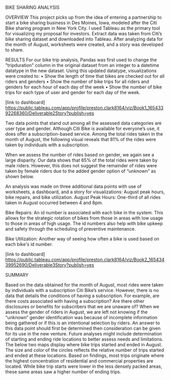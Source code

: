 BIKE SHARING ANALYSIS

OVERVIEW
This project picks up from the idea of entering a partnership to start a bike sharing business in Des Moines, Iowa, modeled after the Citi Bike sharing program in New York City.  I used Tableau as the primary tool for visualizing my proposal for investors.  Extract data was taken from Citi’s bike sharing dataset and downloaded into Tableau.  After analyzing data for the month of August, worksheets were created, and a story was developed to share.  

RESULTS
For our bike trip analysis, Pandas was first used to change the "tripduration" column in the original dataset from an integer to a datetime datatype in the new dataset.  Using this updated datatype, visualizations were created to:
•	Show the length of time that bikes are checked out for all riders and genders
•	Show the number of bike trips for all riders and genders for each hour of each day of the week
•	Show the number of bike trips for each type of user and gender for each day of the week.

[link to dashboard] https://public.tableau.com/app/profile/preston.clark8164/viz/Book1_16543392268360/Deliverable2Story?publish=yes





Two data points that stand out among all the assessed data categories are user type and gender.  Although Citi Bike is available for everyone’s use, it does offer a subscription-based service. Among the total rides taken in the month of August, the following visual reveals that 81% of the rides were taken by individuals with a subscription.



When we assess the number of rides based on gender, we again see a large disparity.  Our data shows that 65% of the total rides were taken by male riders.  However, this does not suggest the remainder of rides were taken by female riders due to the added gender option of “unknown” as shown below.


An analysis was made on three additional data points with use of worksheets, a dashboard, and a story for visualizations:  August peak hours, bike repairs, and bike utilization.
August Peak Hours: One-third of all rides taken in August occurred between 4 and 8pm.


Bike Repairs:  An id number is associated with each bike in the system. This allows for the strategic rotation of bikes from those in areas with low usage to those in areas of high usage. The id numbers also help with bike upkeep and safety through the scheduling of preventive maintenance.

Bike Utilization:  Another way of seeing how often a bike is used based on each bike's id number.

[link to dashboard] https://public.tableau.com/app/profile/preston.clark8164/viz/Book2_16543439952690/Deliverable3Story?publish=yes


SUMMARY

Based on the data obtained for the month of August, most rides were taken by individuals with a subscription Citi Bike’s service.  However, there is no data that details the conditions of having a subscription.  For example, are there costs associated with having a subscription?  Are there other disclosures or benefits for subscribers that we are unaware of?
When we assess the gender of riders in August, we are left not knowing if the “unknown” gender identification was because of incomplete information being gathered or if this is an intentional selection by riders.  An answer to this data point should first be determined then consideration can be given for its use in the new venture.
Future analyses might include determination of starting and ending ride locations to better assess needs and limitations. The below two maps display where bike trips started and ended in August. The size and color of the circles reflects the relative number of trips started and ended at these locations. Based on findings, most trips originate where the highest concentration of residential and commercial properties are located.  While bike trip starts were lower in the less densely packed areas, these same areas saw a higher number of ending trips.

